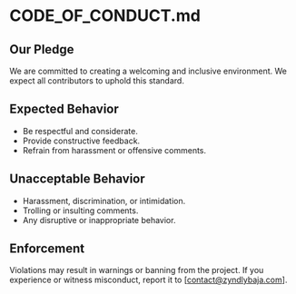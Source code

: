 # CODE_OF_CONDUCT.md

## Our Pledge
We are committed to creating a welcoming and inclusive environment. We expect all contributors to uphold this standard.

## Expected Behavior
- Be respectful and considerate.
- Provide constructive feedback.
- Refrain from harassment or offensive comments.

## Unacceptable Behavior
- Harassment, discrimination, or intimidation.
- Trolling or insulting comments.
- Any disruptive or inappropriate behavior.

## Enforcement
Violations may result in warnings or banning from the project. If you experience or witness misconduct, report it to [contact@zyndlybaja.com].